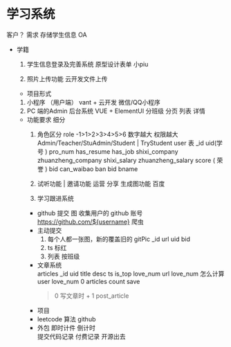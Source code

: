 # 学习系统

  客户？
  需求 存储学生信息  OA

 - 学籍
   1. 学生信息登录及完善系统
      原型设计表单   小piu

   2. 照片上传功能
      云开发文件上传

   - 项目形式
    1. 小程序 （用户端）
        vant + 云开发
        微信/QQ小程序
    2. PC 端的Admin   后台系统
        VUE + ElementUI 
        分班级   分页  列表
        详情


    - 功能要求 细分
      1. 角色区分 role -1>1>2>3>4>5>6  数字越大 权限越大
      Admin/Teacher/StuAdmin/Student | TryStudent
        user 表 _id  uid(学号 )  pro_num  has_resume  has_job  shixi_company zhuanzheng_company shixi_salary             zhuanzheng_salary  score ( 荣誉 ) bid can_waibao
        ban 
          bid bname 

      2. 试听功能 | 邀请功能  运营  分享
        生成图功能   百度
      3. 学习跟进系统
        - github 提交 图
          收集用户的 github 账号
          https://github.com/${username}
          爬虫
        - 主动提交
          1. 每个人都一张图，新的覆盖旧的
            gitPic  _id  url uid bid 
          2. ts 标红
          3. 列表  按班级  
        - 文章系统  
          articles
            _id uid title desc ts is_top love_num url
            love_num 怎么计算
            user love_num 0  articles count save
            > 0  写文章时 + 1 
            post_article  
        - 项目
        - leetcode 算法  github  
        - 外包
          即时计件   倒计时  
          提交代码记录
          付费记录
          开源出去


        
